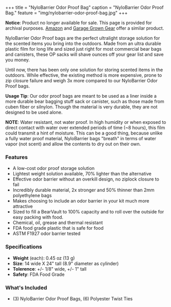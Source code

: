+++
title = "NyloBarrier Odor Proof Bag"
caption = "NyloBarrier Odor Proof Bag."
feature = "img/nylobarrier-odor-proof-bag.jpg"
+++

<div class="flex items-center justify-center font-content-sans rounded bg-orange-100 px-4 py-4" role="alert">
  <p class="text-orange-700"><strong>Notice</strong>: Product no longer available for sale. This page is provided for archival purposes. <a class="link" rel="nofollow" href="https://www.amazon.com/dp/B07BF2MQRB/?tag=ltrl-20">Amazon</a> and <a class="link" rel="nofollow" href="https://www.avantlink.com/click.php?tt=pl&ti=3629&pw=149605&mi=13757&pt=3&pri=976">Garage Grown Gear</a> offer a similar product.
</div>

<p>NyloBarrier Odor Proof bags are the perfect ultralight storage solution for the scented items you bring into the outdoors. Made from an ultra durable plastic film for long life and sized just right for most commercial bear bags and canisters, these OP sacks will shave ounces off your gear list and save you money.</p>

<p>Until now, there has been only one solution for storing scented items in the outdoors. While effective, the existing method is more expensive, prone to zip closure failure and weigh 3x more compared to our NyloBarrier Odor Proof bags.</p>

<p><strong>Usage Tip</strong>: Our odor proof bags are meant to be used as a liner inside a more durable bear bagging stuff sack or canister, such as those made from cuben fiber or silnylon. Though the material is very durable, they are not designed to be used alone.</p>

<p><strong>NOTE</strong>: Water resistant, not water proof. In high humidity or when exposed to direct contact with water over extended periods of time (~8 hours), this film could transmit a hint of moisture. This can be a good thing, because unlike a fully water proof material, NyloBarrier bags "breath" in terms of water vapor (not scent) and allow the contents to dry out on their own.</p>

<h3>Features</h3>

<ul>
  <li>A low-cost odor proof storage solution</li>
  <li>Lightest weight solution available, 70% lighter than the alternative</li>
  <li>Effective odor barrier without an overkill design, no ziplock closure to fail</li>
  <li>Incredibly durable material, 2x stronger and 50% thinner than 2mm polyethylene bags</li>
  <li>Makes choosing to include an odor barrier in your kit much more attractive</li>
  <li>Sized to fill a BearVault to 100% capacity and to roll over the outside for easy packing with food.</li>
  <li>Chemical, oil, grease and thermal resistant</li>
  <li>FDA food grade plastic that is safe for food</li>
  <li>ASTM F1927 odor barrier tested</li>
</ul>

<h3>Specifications</h3>

<ul>
  <li><strong>Weight</strong> (each): 0.45 oz (13 g)</li>
  <li><strong>Size</strong>: 14 wide X 24" tall (8.9" diameter as cylinder)</li>
  <li><strong>Tolerence</strong>: +/- 1/8" wide, +/- 1" tall</li>
  <li><strong>Safety</strong>: FDA Food Grade</li>
</ul>

<h3>What's Included</h3>

<ul>
  <li>(3) NyloBarrier Odor Proof Bags, (6) Polyester Twist Ties</li>
</ul>
